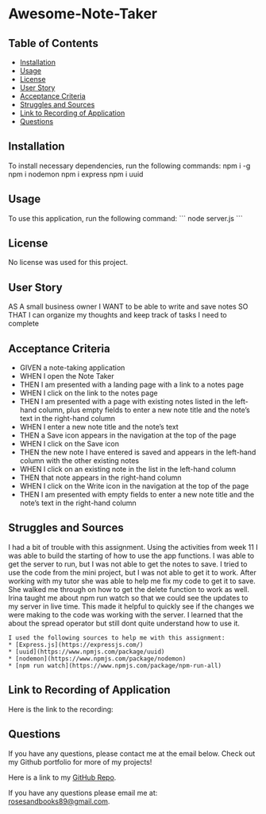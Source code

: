 # Awesome-Note-Taker

## Table of Contents
* [Installation](#installation)
* [Usage](#usage)
* [License](#license)
* [User Story](#user-story)
* [Acceptance Criteria](#acceptance-criteria)
* [Struggles and Sources](#struggles-and-sources)
* [Link to Recording of Application](#link-to-recording-of-application)
* [Questions](#questions)

## Installation
To install necessary dependencies, run the following commands:
npm i -g
npm i nodemon
npm i express
npm i uuid


## Usage
To use this application, run the following command:
\`\`\`
node server.js
\`\`\`

## License
No license was used for this project.

## User Story
AS A small business owner
I WANT to be able to write and save notes
SO THAT I can organize my thoughts and keep track of tasks I need to complete

## Acceptance Criteria

* GIVEN a note-taking application
* WHEN I open the Note Taker
* THEN I am presented with a landing page with a link to a notes page
* WHEN I click on the link to the notes page
* THEN I am presented with a page with existing notes listed in the left-hand column, plus empty fields to enter a new note title and the note’s text in the right-hand column
* WHEN I enter a new note title and the note’s text
* THEN a Save icon appears in the navigation at the top of the page
* WHEN I click on the Save icon
* THEN the new note I have entered is saved and appears in the left-hand column with the other existing notes
* WHEN I click on an existing note in the list in the left-hand column
* THEN that note appears in the right-hand column
* WHEN I click on the Write icon in the navigation at the top of the page
* THEN I am presented with empty fields to enter a new note title and the note’s text in the right-hand column

## Struggles and Sources

 I had a bit of trouble with this assignment. Using the activities from week 11 I was able to build the starting of how to use the app functions. I was able to get the server to run, but I was not able to get the notes to save. I tried to use the code from the mini project, but I was not able to get it to work. After working with my tutor she was able to help me fix my code to get it to save. She walked me through on how to get the delete function to work as well. Irina taught me about npm run watch so that we could see the updates to my server in live time. This made it helpful to quickly see if the changes we were making to the code was working with the server. I learned that the about the spread operator but still dont quite understand how to use it. 


    I used the following sources to help me with this assignment:
    * [Express.js](https://expressjs.com/)
    * [uuid](https://www.npmjs.com/package/uuid)
    * [nodemon](https://www.npmjs.com/package/nodemon)
    * [npm run watch](https://www.npmjs.com/package/npm-run-all)


## Link to Recording of Application
Here is the link to the recording:

## Questions
If you have any questions, please contact me at the email below. Check out my Github portfolio for more of my projects!

Here is a link to my [GitHub Repo](https://github.com/rosesandbooks89).

If you have any questions please email me at: rosesandbooks89@gmail.com.
